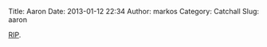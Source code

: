 Title: Aaron
Date: 2013-01-12 22:34
Author: markos
Category: Catchall
Slug: aaron

[RIP](http://journal.markbao.com/2013/01/the-void-of-losing-someone-you-dont-know/).


